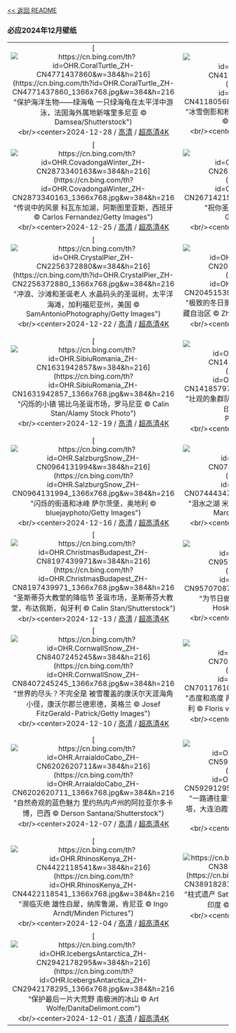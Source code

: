 [<< 返回 README](../../README.md)
### 必应2024年12月壁纸
||||
|:---:|:---:|:---:|
|[![https://cn.bing.com/th?id=OHR.CoralTurtle_ZH-CN4771437860&w=384&h=216](https://cn.bing.com/th?id=OHR.CoralTurtle_ZH-CN4771437860_1366x768.jpg&w=384&h=216 "保护海洋生物——绿海龟&#10;一只绿海龟在太平洋中游泳，法国海外属地新喀里多尼亚&#10;© Damsea/Shutterstock")](https://cn.bing.com/search?q=%e7%bb%bf%e6%b5%b7%e9%be%9f&form=hpcapt&mkt=zh-cn&filters=HpDate:"20241227_1600")<br/><center>2024-12-28 / [高清](https://cn.bing.com/th?id=OHR.CoralTurtle_ZH-CN4771437860_1920x1200.jpg&w=1920&h=1200) / [超高清4K](https://cn.bing.com/th?id=OHR.CoralTurtle_ZH-CN4771437860_UHD.jpg&w=3840&h=2160)<center/>|[![https://cn.bing.com/th?id=OHR.LakeBledSnow_ZH-CN4118056813&w=384&h=216](https://cn.bing.com/th?id=OHR.LakeBledSnow_ZH-CN4118056813_1366x768.jpg&w=384&h=216 "冰雪倒影和积雪覆盖的群峰&#10;布莱德湖，斯洛文尼亚&#10;© Kesu01/Getty Images")](https://cn.bing.com/search?q=%e6%96%af%e6%b4%9b%e6%96%87%e5%b0%bc%e4%ba%9a%e5%b8%83%e8%8e%b1%e5%be%b7%e6%b9%96&form=hpcapt&mkt=zh-cn&filters=HpDate:"20241226_1600")<br/><center>2024-12-27 / [高清](https://cn.bing.com/th?id=OHR.LakeBledSnow_ZH-CN4118056813_1920x1200.jpg&w=1920&h=1200) / [超高清4K](https://cn.bing.com/th?id=OHR.LakeBledSnow_ZH-CN4118056813_UHD.jpg&w=3840&h=2160)<center/>|[![https://cn.bing.com/th?id=OHR.MouseholeXmas_ZH-CN3079184443&w=384&h=216](https://cn.bing.com/th?id=OHR.MouseholeXmas_ZH-CN3079184443_1366x768.jpg&w=384&h=216 "节日还在继续&#10;莫斯霍尔港的圣诞灯饰，康沃尔，英格兰&#10;© ianwool/Getty Images")](https://cn.bing.com/search?q=%e8%8a%82%e7%a4%bc%e6%97%a5&form=hpcapt&mkt=zh-cn&filters=HpDate:"20241225_1600")<br/><center>2024-12-26 / [高清](https://cn.bing.com/th?id=OHR.MouseholeXmas_ZH-CN3079184443_1920x1200.jpg&w=1920&h=1200) / [超高清4K](https://cn.bing.com/th?id=OHR.MouseholeXmas_ZH-CN3079184443_UHD.jpg&w=3840&h=2160)<center/>|
|[![https://cn.bing.com/th?id=OHR.CovadongaWinter_ZH-CN2873340163&w=384&h=216](https://cn.bing.com/th?id=OHR.CovadongaWinter_ZH-CN2873340163_1366x768.jpg&w=384&h=216 "传说中的风景&#10;科瓦东加湖，阿斯图里亚斯，西班牙&#10;© Carlos Fernandez/Getty Images")](https://cn.bing.com/search?q=%e7%a7%91%e7%93%a6%e4%b8%9c%e5%8a%a0%e5%8e%86%e5%8f%b2&form=hpcapt&mkt=zh-cn&filters=HpDate:"20241224_1600")<br/><center>2024-12-25 / [高清](https://cn.bing.com/th?id=OHR.CovadongaWinter_ZH-CN2873340163_1920x1200.jpg&w=1920&h=1200) / [超高清4K](https://cn.bing.com/th?id=OHR.CovadongaWinter_ZH-CN2873340163_UHD.jpg&w=3840&h=2160)<center/>|[![https://cn.bing.com/th?id=OHR.SantaSnowglobe_ZH-CN2671421527&w=384&h=216](https://cn.bing.com/th?id=OHR.SantaSnowglobe_ZH-CN2671421527_1366x768.jpg&w=384&h=216 "祝你圣诞快乐！&#10;德国圣诞市场&#10;© Cyril Gosselin/Getty Images")](https://cn.bing.com/search?q=%e5%b9%b3%e5%ae%89%e5%a4%9c&form=hpcapt&mkt=zh-cn&filters=HpDate:"20241223_1600")<br/><center>2024-12-24 / [高清](https://cn.bing.com/th?id=OHR.SantaSnowglobe_ZH-CN2671421527_1920x1200.jpg&w=1920&h=1200) / [超高清4K](https://cn.bing.com/th?id=OHR.SantaSnowglobe_ZH-CN2671421527_UHD.jpg&w=3840&h=2160)<center/>|[![https://cn.bing.com/th?id=OHR.FestivusCranes_ZH-CN2464862059&w=384&h=216](https://cn.bing.com/th?id=OHR.FestivusCranes_ZH-CN2464862059_1366x768.jpg&w=384&h=216 "准备好发泄一些压力了吗？&#10;钏路的两只丹顶鹤，北海道，日本&#10;© Wirestock, Inc./Alamy Stock Photo")](https://cn.bing.com/search?q=%e4%b8%b9%e9%a1%b6%e9%b9%a4&form=hpcapt&mkt=zh-cn&filters=HpDate:"20241222_1600")<br/><center>2024-12-23 / [高清](https://cn.bing.com/th?id=OHR.FestivusCranes_ZH-CN2464862059_1920x1200.jpg&w=1920&h=1200) / [超高清4K](https://cn.bing.com/th?id=OHR.FestivusCranes_ZH-CN2464862059_UHD.jpg&w=3840&h=2160)<center/>|
|[![https://cn.bing.com/th?id=OHR.CrystalPier_ZH-CN2256372880&w=384&h=216](https://cn.bing.com/th?id=OHR.CrystalPier_ZH-CN2256372880_1366x768.jpg&w=384&h=216 "冲浪、沙滩和圣诞老人&#10;水晶码头的圣诞树，太平洋海滩，加利福尼亚州，美国&#10;© SamAntonioPhotography/Getty Images")](https://cn.bing.com/search?q=%e5%8a%a0%e5%88%a9%e7%a6%8f%e5%b0%bc%e4%ba%9a%e5%b7%9e%e5%9c%a3%e5%9c%b0%e4%ba%9a%e5%93%a5&form=hpcapt&mkt=zh-cn&filters=HpDate:"20241221_1600")<br/><center>2024-12-22 / [高清](https://cn.bing.com/th?id=OHR.CrystalPier_ZH-CN2256372880_1920x1200.jpg&w=1920&h=1200) / [超高清4K](https://cn.bing.com/th?id=OHR.CrystalPier_ZH-CN2256372880_UHD.jpg&w=3840&h=2160)<center/>|[![https://cn.bing.com/th?id=OHR.WinterSolstice2024_ZH-CN2045153949&w=384&h=216](https://cn.bing.com/th?id=OHR.WinterSolstice2024_ZH-CN2045153949_1366x768.jpg&w=384&h=216 "极致的冬日景色&#10;满拉水库的雪景，日喀则，中国西藏自治区&#10;© Zhang Zhenqi/VCG via Getty Images")](https://cn.bing.com/search?q=%e5%86%ac%e8%87%b3&form=hpcapt&mkt=zh-cn&filters=HpDate:"20241220_1600")<br/><center>2024-12-21 / [高清](https://cn.bing.com/th?id=OHR.WinterSolstice2024_ZH-CN2045153949_1920x1200.jpg&w=1920&h=1200) / [超高清4K](https://cn.bing.com/th?id=OHR.WinterSolstice2024_ZH-CN2045153949_UHD.jpg&w=3840&h=2160)<center/>|[![https://cn.bing.com/th?id=OHR.SantaClausVillage_ZH-CN1839275027&w=384&h=216](https://cn.bing.com/th?id=OHR.SantaClausVillage_ZH-CN1839275027_1366x768.jpg&w=384&h=216 "圣诞老人要来镇上了&#10;罗瓦涅米圣诞老人村，拉普兰，芬兰&#10;© Smelov/Shutterstock")](https://cn.bing.com/search?q=%e7%bd%97%e7%93%a6%e6%b6%85%e7%b1%b3&form=hpcapt&mkt=zh-cn&filters=HpDate:"20241219_1600")<br/><center>2024-12-20 / [高清](https://cn.bing.com/th?id=OHR.SantaClausVillage_ZH-CN1839275027_1920x1200.jpg&w=1920&h=1200) / [超高清4K](https://cn.bing.com/th?id=OHR.SantaClausVillage_ZH-CN1839275027_UHD.jpg&w=3840&h=2160)<center/>|
|[![https://cn.bing.com/th?id=OHR.SibiuRomania_ZH-CN1631942857&w=384&h=216](https://cn.bing.com/th?id=OHR.SibiuRomania_ZH-CN1631942857_1366x768.jpg&w=384&h=216 "闪烁的小镇&#10;锡比乌圣诞市场，罗马尼亚&#10;© Calin Stan/Alamy Stock Photo")](https://cn.bing.com/search?q=%e9%94%a1%e6%af%94%e4%b9%8c&form=hpcapt&mkt=zh-cn&filters=HpDate:"20241218_1600")<br/><center>2024-12-19 / [高清](https://cn.bing.com/th?id=OHR.SibiuRomania_ZH-CN1631942857_1920x1200.jpg&w=1920&h=1200) / [超高清4K](https://cn.bing.com/th?id=OHR.SibiuRomania_ZH-CN1631942857_UHD.jpg&w=3840&h=2160)<center/>|[![https://cn.bing.com/th?id=OHR.MorningElephants_ZH-CN1418579765&w=384&h=216](https://cn.bing.com/th?id=OHR.MorningElephants_ZH-CN1418579765_1366x768.jpg&w=384&h=216 "壮观的象群队伍&#10;印度吉姆科比特国家公园的大象，印度&#10;© ABHILASH VISWA PICASSO/Shutterstock")](https://cn.bing.com/search?q=%e5%90%89%e5%a7%86%e7%a7%91%e6%af%94%e7%89%b9%e5%9b%bd%e5%ae%b6%e5%85%ac%e5%9b%ad&form=hpcapt&mkt=zh-cn&filters=HpDate:"20241217_1600")<br/><center>2024-12-18 / [高清](https://cn.bing.com/th?id=OHR.MorningElephants_ZH-CN1418579765_1920x1200.jpg&w=1920&h=1200) / [超高清4K](https://cn.bing.com/th?id=OHR.MorningElephants_ZH-CN1418579765_UHD.jpg&w=3840&h=2160)<center/>|[![https://cn.bing.com/th?id=OHR.ReinefjordenNorway_ZH-CN1198843758&w=384&h=216](https://cn.bing.com/th?id=OHR.ReinefjordenNorway_ZH-CN1198843758_1366x768.jpg&w=384&h=216 "值得爱慕的海岸&#10;传统红色渔民小屋，雷讷峡湾岸边，挪威&#10;© Pilat666/Getty Images")](https://cn.bing.com/search?q=%e6%8c%aa%e5%a8%81%e7%bd%97%e5%bc%97%e6%95%a6%e7%be%a4%e5%b2%9b&form=hpcapt&mkt=zh-cn&filters=HpDate:"20241216_1600")<br/><center>2024-12-17 / [高清](https://cn.bing.com/th?id=OHR.ReinefjordenNorway_ZH-CN1198843758_1920x1200.jpg&w=1920&h=1200) / [超高清4K](https://cn.bing.com/th?id=OHR.ReinefjordenNorway_ZH-CN1198843758_UHD.jpg&w=3840&h=2160)<center/>|
|[![https://cn.bing.com/th?id=OHR.SalzburgSnow_ZH-CN0964131994&w=384&h=216](https://cn.bing.com/th?id=OHR.SalzburgSnow_ZH-CN0964131994_1366x768.jpg&w=384&h=216 "闪烁的街道和冰峰&#10;萨尔茨堡，奥地利&#10;© bluejayphoto/Getty Images")](https://cn.bing.com/search?q=%e8%90%a8%e5%b0%94%e8%8c%a8%e5%a0%a1&form=hpcapt&mkt=zh-cn&filters=HpDate:"20241215_1600")<br/><center>2024-12-16 / [高清](https://cn.bing.com/th?id=OHR.SalzburgSnow_ZH-CN0964131994_1920x1200.jpg&w=1920&h=1200) / [超高清4K](https://cn.bing.com/th?id=OHR.SalzburgSnow_ZH-CN0964131994_UHD.jpg&w=3840&h=2160)<center/>|[![https://cn.bing.com/th?id=OHR.MisurinaLake_ZH-CN0744434715&w=384&h=216](https://cn.bing.com/th?id=OHR.MisurinaLake_ZH-CN0744434715_1366x768.jpg&w=384&h=216 "泪水之湖&#10;米苏里纳湖，多洛米蒂山脉，意大利&#10;© Marco Bottigelli/Getty Images")](https://cn.bing.com/search?q=%e6%84%8f%e5%a4%a7%e5%88%a9%e7%b1%b3%e8%8b%8f%e9%87%8c%e7%ba%b3%e6%b9%96&form=hpcapt&mkt=zh-cn&filters=HpDate:"20241214_1600")<br/><center>2024-12-15 / [高清](https://cn.bing.com/th?id=OHR.MisurinaLake_ZH-CN0744434715_1920x1200.jpg&w=1920&h=1200) / [超高清4K](https://cn.bing.com/th?id=OHR.MisurinaLake_ZH-CN0744434715_UHD.jpg&w=3840&h=2160)<center/>|[![https://cn.bing.com/th?id=OHR.NorthernHawkOwl_ZH-CN8408027305&w=384&h=216](https://cn.bing.com/th?id=OHR.NorthernHawkOwl_ZH-CN8408027305_1366x768.jpg&w=384&h=216 "\"谁\"这么说？&#10;猛鸮，加拿大&#10;© pchoui/Getty Images")](https://cn.bing.com/search?q=%e7%8c%9b%e9%b8%ae&form=hpcapt&mkt=zh-cn&filters=HpDate:"20241213_1600")<br/><center>2024-12-14 / [高清](https://cn.bing.com/th?id=OHR.NorthernHawkOwl_ZH-CN8408027305_1920x1200.jpg&w=1920&h=1200) / [超高清4K](https://cn.bing.com/th?id=OHR.NorthernHawkOwl_ZH-CN8408027305_UHD.jpg&w=3840&h=2160)<center/>|
|[![https://cn.bing.com/th?id=OHR.ChristmasBudapest_ZH-CN8197439971&w=384&h=216](https://cn.bing.com/th?id=OHR.ChristmasBudapest_ZH-CN8197439971_1366x768.jpg&w=384&h=216 "圣斯蒂芬大教堂的降临节&#10;圣诞市场，圣斯蒂芬大教堂，布达佩斯，匈牙利&#10;© Calin Stan/Shutterstock")](https://cn.bing.com/search?q=%e5%b8%83%e8%be%be%e4%bd%a9%e6%96%af%e5%9c%a3%e6%96%af%e8%92%82%e8%8a%ac%e5%a4%a7%e6%95%99%e5%a0%82&form=hpcapt&mkt=zh-cn&filters=HpDate:"20241212_1600")<br/><center>2024-12-13 / [高清](https://cn.bing.com/th?id=OHR.ChristmasBudapest_ZH-CN8197439971_1920x1200.jpg&w=1920&h=1200) / [超高清4K](https://cn.bing.com/th?id=OHR.ChristmasBudapest_ZH-CN8197439971_UHD.jpg&w=3840&h=2160)<center/>|[![https://cn.bing.com/th?id=OHR.WildPoinsettia_ZH-CN9570708784&w=384&h=216](https://cn.bing.com/th?id=OHR.WildPoinsettia_ZH-CN9570708784_1366x768.jpg&w=384&h=216 "为节日做好准备&#10;一品红或圣诞花&#10;© David Hosking/NPL/Minden Pictures")](https://cn.bing.com/search?q=%e4%b8%80%e5%93%81%e7%ba%a2&form=hpcapt&mkt=zh-cn&filters=HpDate:"20241211_1600")<br/><center>2024-12-12 / [高清](https://cn.bing.com/th?id=OHR.WildPoinsettia_ZH-CN9570708784_1920x1200.jpg&w=1920&h=1200) / [超高清4K](https://cn.bing.com/th?id=OHR.WildPoinsettia_ZH-CN9570708784_UHD.jpg&w=3840&h=2160)<center/>|[![https://cn.bing.com/th?id=OHR.DolomitesSky_ZH-CN9299967785&w=384&h=216](https://cn.bing.com/th?id=OHR.DolomitesSky_ZH-CN9299967785_1366x768.jpg&w=384&h=216 "山峰的“胜利三重奏”&#10;拉瓦雷多三峰山,意大利&#10;© Daniel Maran/Getty Images")](https://cn.bing.com/search?q=%e6%8b%89%e7%93%a6%e9%9b%b7%e5%a4%9a%e4%b8%89%e5%b3%b0%e5%b1%b1&form=hpcapt&mkt=zh-cn&filters=HpDate:"20241210_1600")<br/><center>2024-12-11 / [高清](https://cn.bing.com/th?id=OHR.DolomitesSky_ZH-CN9299967785_1920x1200.jpg&w=1920&h=1200) / [超高清4K](https://cn.bing.com/th?id=OHR.DolomitesSky_ZH-CN9299967785_UHD.jpg&w=3840&h=2160)<center/>|
|[![https://cn.bing.com/th?id=OHR.CornwallSnow_ZH-CN8407245245&w=384&h=216](https://cn.bing.com/th?id=OHR.CornwallSnow_ZH-CN8407245245_1366x768.jpg&w=384&h=216 "世界的尽头？不完全是&#10;被雪覆盖的康沃尔天涯海角小径，康沃尔郡兰德恩德，英格兰&#10;© Josef FitzGerald-Patrick/Getty Images")](https://cn.bing.com/search?q=%e5%ba%b7%e6%b2%83%e5%b0%94%e9%83%a1%e5%85%b0%e5%85%b9%e8%a7%92&form=hpcapt&mkt=zh-cn&filters=HpDate:"20241209_1600")<br/><center>2024-12-10 / [高清](https://cn.bing.com/th?id=OHR.CornwallSnow_ZH-CN8407245245_1920x1200.jpg&w=1920&h=1200) / [超高清4K](https://cn.bing.com/th?id=OHR.CornwallSnow_ZH-CN8407245245_UHD.jpg&w=3840&h=2160)<center/>|[![https://cn.bing.com/th?id=OHR.GuanacosChile_ZH-CN7011761081&w=384&h=216](https://cn.bing.com/th?id=OHR.GuanacosChile_ZH-CN7011761081_1366x768.jpg&w=384&h=216 "态度和高度&#10;两只原驼,托雷斯德尔帕恩国家公园 , 智利&#10;© Floris van Breugel/NPL/Minden Pictures")](https://cn.bing.com/search?q=%e5%8e%9f%e9%a9%bc&form=hpcapt&mkt=zh-cn&filters=HpDate:"20241208_1600")<br/><center>2024-12-09 / [高清](https://cn.bing.com/th?id=OHR.GuanacosChile_ZH-CN7011761081_1920x1200.jpg&w=1920&h=1200) / [超高清4K](https://cn.bing.com/th?id=OHR.GuanacosChile_ZH-CN7011761081_UHD.jpg&w=3840&h=2160)<center/>|[![https://cn.bing.com/th?id=OHR.ReopeningNotreDame_ZH-CN6512133762&w=384&h=216](https://cn.bing.com/th?id=OHR.ReopeningNotreDame_ZH-CN6512133762_1366x768.jpg&w=384&h=216 "巴黎圣母院再度回归&#10;巴黎圣母院，巴黎，法国&#10;© Julien Fromentin/Getty Images")](https://cn.bing.com/search?q=%e5%b7%b4%e9%bb%8e%e5%9c%a3%e6%af%8d%e9%99%a2&form=hpcapt&mkt=zh-cn&filters=HpDate:"20241207_1600")<br/><center>2024-12-08 / [高清](https://cn.bing.com/th?id=OHR.ReopeningNotreDame_ZH-CN6512133762_1920x1200.jpg&w=1920&h=1200) / [超高清4K](https://cn.bing.com/th?id=OHR.ReopeningNotreDame_ZH-CN6512133762_UHD.jpg&w=3840&h=2160)<center/>|
|[![https://cn.bing.com/th?id=OHR.ArraialdoCabo_ZH-CN6202620711&w=384&h=216](https://cn.bing.com/th?id=OHR.ArraialdoCabo_ZH-CN6202620711_1366x768.jpg&w=384&h=216 "自然奇观的蓝色魅力&#10;里约热内卢州的阿拉亚尔多卡博，巴西&#10;© Derson Santana/Shutterstock")](https://cn.bing.com/search?q=%e9%98%bf%e6%8b%89%e4%ba%9a%e5%b0%94%e5%a4%9a%e5%8d%a1%e5%8d%9a&form=hpcapt&mkt=zh-cn&filters=HpDate:"20241206_1600")<br/><center>2024-12-07 / [高清](https://cn.bing.com/th?id=OHR.ArraialdoCabo_ZH-CN6202620711_1920x1200.jpg&w=1920&h=1200) / [超高清4K](https://cn.bing.com/th?id=OHR.ArraialdoCabo_ZH-CN6202620711_UHD.jpg&w=3840&h=2160)<center/>|[![https://cn.bing.com/th?id=OHR.GreaterSnow2024_ZH-CN5929129591&w=384&h=216](https://cn.bing.com/th?id=OHR.GreaterSnow2024_ZH-CN5929129591_1366x768.jpg&w=384&h=216 "一路通往童话之路&#10;鸟瞰冰封的大海和悬崖上的灯塔，大连泊霞湾公园，辽宁省，中国&#10;© zhengshun tang/Getty Images")](https://cn.bing.com/search?q=%e5%a4%a7%e8%bf%9e%e6%b3%8a%e9%9c%9e%e6%b9%be&form=hpcapt&mkt=zh-cn&filters=HpDate:"20241205_1600")<br/><center>2024-12-06 / [高清](https://cn.bing.com/th?id=OHR.GreaterSnow2024_ZH-CN5929129591_1920x1200.jpg&w=1920&h=1200) / [超高清4K](https://cn.bing.com/th?id=OHR.GreaterSnow2024_ZH-CN5929129591_UHD.jpg&w=3840&h=2160)<center/>|[![https://cn.bing.com/th?id=OHR.MonoTufa_ZH-CN4998806540&w=384&h=216](https://cn.bing.com/th?id=OHR.MonoTufa_ZH-CN4998806540_1366x768.jpg&w=384&h=216 "石灰华塔的崛起&#10;莫诺湖的石灰华地层，加利福尼亚州，美国&#10;© Susanna Patras/TANDEM Stills + Motion")](https://cn.bing.com/search?q=%e5%8a%a0%e5%88%a9%e7%a6%8f%e5%b0%bc%e4%ba%9a%e5%b7%9e%e8%8e%ab%e8%af%ba%e6%b9%96&form=hpcapt&mkt=zh-cn&filters=HpDate:"20241204_1600")<br/><center>2024-12-05 / [高清](https://cn.bing.com/th?id=OHR.MonoTufa_ZH-CN4998806540_1920x1200.jpg&w=1920&h=1200) / [超高清4K](https://cn.bing.com/th?id=OHR.MonoTufa_ZH-CN4998806540_UHD.jpg&w=3840&h=2160)<center/>|
|[![https://cn.bing.com/th?id=OHR.RhinosKenya_ZH-CN4422118541&w=384&h=216](https://cn.bing.com/th?id=OHR.RhinosKenya_ZH-CN4422118541_1366x768.jpg&w=384&h=216 "濒临灭绝&#10;雄性白犀，纳库鲁湖，肯尼亚&#10;© Ingo Arndt/Minden Pictures")](https://cn.bing.com/search?q=%e7%99%bd%e7%8a%80&form=hpcapt&mkt=zh-cn&filters=HpDate:"20241203_1600")<br/><center>2024-12-04 / [高清](https://cn.bing.com/th?id=OHR.RhinosKenya_ZH-CN4422118541_1920x1200.jpg&w=1920&h=1200) / [超高清4K](https://cn.bing.com/th?id=OHR.RhinosKenya_ZH-CN4422118541_UHD.jpg&w=3840&h=2160)<center/>|[![https://cn.bing.com/th?id=OHR.JaipurFort_ZH-CN3891828158&w=384&h=216](https://cn.bing.com/th?id=OHR.JaipurFort_ZH-CN3891828158_1366x768.jpg&w=384&h=216 "柱式遗产&#10;Sattais Katcheri，琥珀堡，拉贾斯坦邦，印度&#10;© Yury Taranik/Shutterstock")](https://cn.bing.com/search?q=%e7%90%a5%e7%8f%80%e5%a0%a1&form=hpcapt&mkt=zh-cn&filters=HpDate:"20241202_1600")<br/><center>2024-12-03 / [高清](https://cn.bing.com/th?id=OHR.JaipurFort_ZH-CN3891828158_1920x1200.jpg&w=1920&h=1200) / [超高清4K](https://cn.bing.com/th?id=OHR.JaipurFort_ZH-CN3891828158_UHD.jpg&w=3840&h=2160)<center/>|[![https://cn.bing.com/th?id=OHR.SnowMoose_ZH-CN3364979952&w=384&h=216](https://cn.bing.com/th?id=OHR.SnowMoose_ZH-CN3364979952_1366x768.jpg&w=384&h=216 "狂野的眼神&#10;雌性驼鹿，德纳里国家公园，阿拉斯加州，美国&#10;© Cavan Images/Alamy Stock Photo")](https://cn.bing.com/search?q=%e9%a9%bc%e9%b9%bf&form=hpcapt&mkt=zh-cn&filters=HpDate:"20241201_1600")<br/><center>2024-12-02 / [高清](https://cn.bing.com/th?id=OHR.SnowMoose_ZH-CN3364979952_1920x1200.jpg&w=1920&h=1200) / [超高清4K](https://cn.bing.com/th?id=OHR.SnowMoose_ZH-CN3364979952_UHD.jpg&w=3840&h=2160)<center/>|
|[![https://cn.bing.com/th?id=OHR.IcebergsAntarctica_ZH-CN2942178295&w=384&h=216](https://cn.bing.com/th?id=OHR.IcebergsAntarctica_ZH-CN2942178295_1366x768.jpg&w=384&h=216 "保护最后一片大荒野&#10;南极洲的冰山&#10;© Art Wolfe/DanitaDelimont.com")](https://cn.bing.com/search?q=%e5%8d%97%e6%9e%81%e6%97%a5&form=hpcapt&mkt=zh-cn&filters=HpDate:"20241130_1600")<br/><center>2024-12-01 / [高清](https://cn.bing.com/th?id=OHR.IcebergsAntarctica_ZH-CN2942178295_1920x1200.jpg&w=1920&h=1200) / [超高清4K](https://cn.bing.com/th?id=OHR.IcebergsAntarctica_ZH-CN2942178295_UHD.jpg&w=3840&h=2160)<center/>